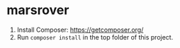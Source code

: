 # marsrover

1. Install Composer: https://getcomposer.org/
2. Run `composer install` in the top folder of this project.
